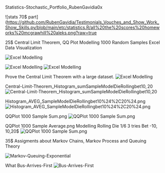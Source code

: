 Statistics-Stochastic_Portfolio_RubenGavidia0x


![stats 70$ part](https://github.com/RubenGavidia/Testimonials_Vouches_and_Show_Work_Show_Skills.py/blob/main/etc/statistics.R/all%20the%20scores%20homeworks%20mcgrawhill%20aleks.png?raw=true

25$ Central Limit Theorem, QQ Plot Modelling 1000 Random Samples Excel Data Visualization

![Excel Modelling](https://github.com/RubenGavidia/Statistics-Stochastic_Portfolio_RubenGavidia0x/blob/master/Excel%20Table%20And%20Dashboard.png)

![Excel Modelling](https://github.com/RubenGavidia/Statistics-Stochastic_Portfolio_RubenGavidia0x/blob/master/Milton-Friedman.R/Dark%20Histogram%20%20SUM.png)
![Excel Modelling](https://github.com/RubenGavidia/Statistics-Stochastic_Portfolio_RubenGavidia0x/blob/master/Milton-Friedman.R/Dark%20Histogram%20AVERAGE.png)

Prove the Central Limit Theorem with a large dataset.
![Excel Modelling](https://github.com/RubenGavidia/Statistics-Stochastic_Portfolio_RubenGavidia0x/blob/master/ExcelDashBoard%20QQPlot%20and%20Histogram%20Die%20Rolling%20Modelling%20Bet.png)

Central-Limit-Theorem_Histogram_sumSampleModelDieRollingbet10$,20$
![Central-Limit-Theorem_Histogram_sumSampleModelDieRollingbet10$,20$](https://github.com/RubenGavidia/Statistics-Stochastic_Portfolio_RubenGavidia0x/blob/master/Central-Limit-Theorem_Histogram_sumSampleModelDieRollingbet10%24%2C20%24.png)

Histogram_AVEG_SampleModelDieRollingbet10%24%2C20%24.png
![Histogram_AVEG_SampleModelDieRollingbet10%24%2C20%24.png](https://github.com/RubenGavidia/Statistics-Stochastic_Portfolio_RubenGavidia0x/blob/master/Histogram_AVEG_SampleModelDieRollingbet10%24%2C20%24.png)

QQPlot 1000 Sample Sum.png
![QQPlot 1000 Sample Sum.png](https://github.com/RubenGavidia/Statistics-Stochastic_Portfolio_RubenGavidia0x/blob/master/QQPlot%201000%20Sample%20Sum.png)

QQPlot 1000 Sample Average.png Modelling Rolling Die 1/6 3 tries Bet -10$,10$,20$
![QQPlot 1000 Sample Sum.png](https://github.com/RubenGavidia/Statistics-Stochastic_Portfolio_RubenGavidia0x/blob/master/QQPlot%201000%20Sample%20Average.png)

35$ Assigments about Markov Chains, Markov Process and Queuing Theory

![Markov-Queuing-Exponential](https://github.com/RubenGavidia/Statistics-Stochastic_Portfolio_RubenGavidia0x/blob/master/Markov-Queuing-Exponential.png?raw=true)

What Bus-Arrives-First
![Bus-Arrives-First](https://i.stack.imgur.com/Xxytm.png)
